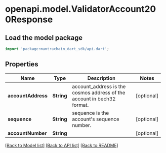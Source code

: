 # openapi.model.ValidatorAccount200Response

## Load the model package
```dart
import 'package:mantrachain_dart_sdk/api.dart';
```

## Properties
Name | Type | Description | Notes
------------ | ------------- | ------------- | -------------
**accountAddress** | **String** | account_address is the cosmos address of the account in bech32 format. | [optional] 
**sequence** | **String** | sequence is the account's sequence number. | [optional] 
**accountNumber** | **String** |  | [optional] 

[[Back to Model list]](../README.md#documentation-for-models) [[Back to API list]](../README.md#documentation-for-api-endpoints) [[Back to README]](../README.md)


